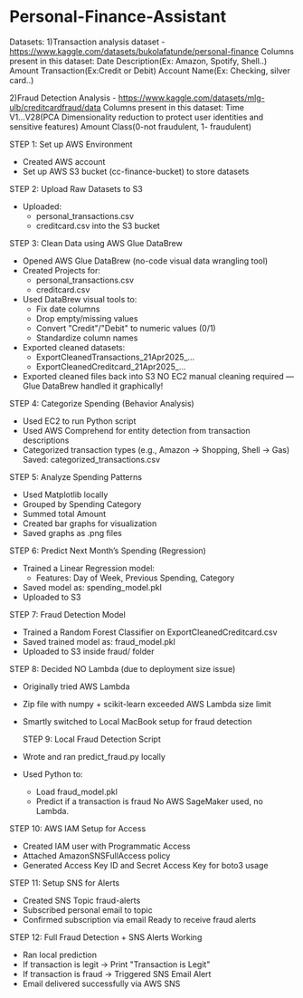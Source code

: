 # Personal-Finance-Assistant

Datasets: 
1)Transaction analysis dataset - https://www.kaggle.com/datasets/bukolafatunde/personal-finance
Columns present in this dataset:
Date
Description(Ex: Amazon, Spotify, Shell..)
Amount
Transaction(Ex:Credit or Debit)
Account Name(Ex: Checking, silver card..)

2)Fraud Detection Analysis - https://www.kaggle.com/datasets/mlg-ulb/creditcardfraud/data
Columns present in this dataset:
Time
V1...V28(PCA Dimensionality reduction
to protect user identities and sensitive
features)
Amount
Class(0-not fraudulent, 1- fraudulent)

STEP 1: Set up AWS Environment
* Created AWS account
* Set up AWS S3 bucket (cc-finance-bucket) to store datasets

STEP 2: Upload Raw Datasets to S3
* Uploaded:
    * personal_transactions.csv
    * creditcard.csv into the S3 bucket

STEP 3: Clean Data using AWS Glue DataBrew
* Opened AWS Glue DataBrew (no-code visual data wrangling tool)
* Created Projects for:
    * personal_transactions.csv
    * creditcard.csv
* Used DataBrew visual tools to:
    * Fix date columns
    * Drop empty/missing values
    * Convert "Credit"/"Debit" to numeric values (0/1)
    * Standardize column names
* Exported cleaned datasets:
    * ExportCleanedTransactions_21Apr2025_...
    * ExportCleanedCreditcard_21Apr2025_...
* Exported cleaned files back into S3
    NO EC2 manual cleaning required — Glue DataBrew handled it graphically!

STEP 4: Categorize Spending (Behavior Analysis)
* Used EC2 to run Python script
* Used AWS Comprehend for entity detection from transaction descriptions
* Categorized transaction types (e.g., Amazon → Shopping, Shell → Gas)
   Saved: categorized_transactions.csv

STEP 5: Analyze Spending Patterns
* Used Matplotlib locally
* Grouped by Spending Category
* Summed total Amount
* Created bar graphs for visualization
* Saved graphs as .png files

STEP 6: Predict Next Month’s Spending (Regression)
* Trained a Linear Regression model:
    * Features: Day of Week, Previous Spending, Category
* Saved model as: spending_model.pkl
* Uploaded to S3

STEP 7: Fraud Detection Model
* Trained a Random Forest Classifier on ExportCleanedCreditcard.csv
* Saved trained model as: fraud_model.pkl
* Uploaded to S3 inside fraud/ folder

STEP 8: Decided NO Lambda (due to deployment size issue)
* Originally tried AWS Lambda
* Zip file with numpy + scikit-learn exceeded AWS Lambda size limit
*  Smartly switched to Local MacBook setup for fraud detection

   STEP 9: Local Fraud Detection Script
* Wrote and ran predict_fraud.py locally
* Used Python to:
    * Load fraud_model.pkl
    * Predict if a transaction is fraud
 No AWS SageMaker used, no Lambda.

 STEP 10: AWS IAM Setup for Access
* Created IAM user with Programmatic Access
* Attached AmazonSNSFullAccess policy
* Generated Access Key ID and Secret Access Key for boto3 usage

 STEP 11: Setup SNS for Alerts
* Created SNS Topic fraud-alerts
* Subscribed personal email to topic
* Confirmed subscription via email
 Ready to receive fraud alerts

 STEP 12: Full Fraud Detection + SNS Alerts Working
* Ran local prediction
* If transaction is legit → Print "Transaction is Legit"
* If transaction is fraud → Triggered SNS Email Alert 
* Email delivered successfully via AWS SNS
